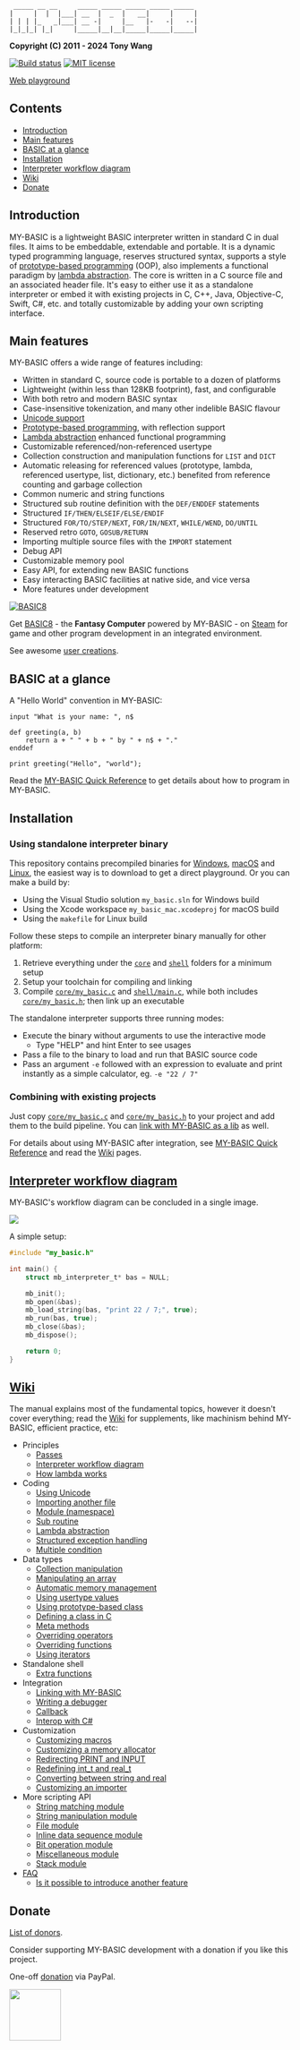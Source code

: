 ~~~~~~~~~~
 _____ __ __     _____ _____ _____ _____ _____ 
|     |  |  |___| __  |  _  |   __|     |     |
| | | |_   _|___| __ -|     |__   |-   -|   --|
|_|_|_| |_|     |_____|__|__|_____|_____|_____|
~~~~~~~~~~

**Copyright (C) 2011 - 2024 Tony Wang**

[![Build status](https://github.com/paladin-t/my_basic/actions/workflows/c.yml/badge.svg)](https://github.com/paladin-t/my_basic/actions/workflows/c.yml)
[![MIT license](http://img.shields.io/badge/license-MIT-brightgreen.svg)](http://opensource.org/licenses/MIT)

[Web playground](https://my-basic.github.io/playground/output/index.html)

## Contents

* [Introduction](#introduction)
* [Main features](#main-features)
* [BASIC at a glance](#basic-at-a-glance)
* [Installation](#installation)
* [Interpreter workflow diagram](#interpreter-workflow-diagram)
* [Wiki](#wiki)
* [Donate](#donate)

## Introduction

MY-BASIC is a lightweight BASIC interpreter written in standard C in dual files. It aims to be embeddable, extendable and portable. It is a dynamic typed programming language, reserves structured syntax, supports a style of [prototype-based programming](https://en.wikipedia.org/wiki/Prototype-based_programming) (OOP), also implements a functional paradigm by [lambda abstraction](https://en.wikipedia.org/wiki/Anonymous_function). The core is written in a C source file and an associated header file. It's easy to either use it as a standalone interpreter or embed it with existing projects in C, C++, Java, Objective-C, Swift, C#, etc. and totally customizable by adding your own scripting interface.

## Main features

MY-BASIC offers a wide range of features including:

* Written in standard C, source code is portable to a dozen of platforms
* Lightweight (within less than 128KB footprint), fast, and configurable
* With both retro and modern BASIC syntax
* Case-insensitive tokenization, and many other indelible BASIC flavour
* [Unicode support](https://github.com/paladin-t/my_basic/wiki/Using-Unicode)
* [Prototype-based programming](https://en.wikipedia.org/wiki/Prototype-based_programming), with reflection support
* [Lambda abstraction](https://en.wikipedia.org/wiki/Anonymous_function) enhanced functional programming
* Customizable referenced/non-referenced usertype
* Collection construction and manipulation functions for `LIST` and `DICT`
* Automatic releasing for referenced values (prototype, lambda, referenced usertype, list, dictionary, etc.) benefited from reference counting and garbage collection
* Common numeric and string functions
* Structured sub routine definition with the `DEF/ENDDEF` statements
* Structured `IF/THEN/ELSEIF/ELSE/ENDIF`
* Structured `FOR/TO/STEP/NEXT`, `FOR/IN/NEXT`, `WHILE/WEND`, `DO/UNTIL`
* Reserved retro `GOTO`, `GOSUB/RETURN`
* Importing multiple source files with the `IMPORT` statement
* Debug API
* Customizable memory pool
* Easy API, for extending new BASIC functions
* Easy interacting BASIC facilities at native side, and vice versa
* More features under development

[![BASIC8](https://github.com/paladin-t/my_basic/wiki/img/basic8_banner.png)](https://paladin-t.github.io/b8/)

Get [BASIC8](https://paladin-t.github.io/b8/) - the **Fantasy Computer** powered by MY-BASIC - on [Steam](http://store.steampowered.com/app/767240/) for game and other program development in an integrated environment.

See awesome [user creations](https://my-basic.github.io/awesome/).

## BASIC at a glance

A "Hello World" convention in MY-BASIC:

~~~~~~~~~~bas
input "What is your name: ", n$

def greeting(a, b)
	return a + " " + b + " by " + n$ + "."
enddef

print greeting("Hello", "world");
~~~~~~~~~~

Read the [MY-BASIC Quick Reference](https://paladin-t.github.io/my_basic/MY-BASIC%20Quick%20Reference.pdf) to get details about how to program in MY-BASIC.

## Installation

### Using standalone interpreter binary

This repository contains precompiled binaries for [Windows](output/my_basic.exe), [macOS](output/my_basic_mac) and [Linux](output/my_basic_linux), the easiest way is to download to get a direct playground. Or you can make a build by:

* Using the Visual Studio solution `my_basic.sln` for Windows build
* Using the Xcode workspace `my_basic_mac.xcodeproj` for macOS build
* Using the `makefile` for Linux build

Follow these steps to compile an interpreter binary manually for other platform:

1. Retrieve everything under the [`core`](core) and [`shell`](shell) folders for a minimum setup
2. Setup your toolchain for compiling and linking
3. Compile [`core/my_basic.c`](core/my_basic.c) and [`shell/main.c`](shell/main.c), while both includes [`core/my_basic.h`](core/my_basic.h); then link up an executable

The standalone interpreter supports three running modes:

* Execute the binary without arguments to use the interactive mode
	* Type "HELP" and hint Enter to see usages
* Pass a file to the binary to load and run that BASIC source code
* Pass an argument `-e` followed with an expression to evaluate and print instantly as a simple calculator, eg. `-e "22 / 7"`

### Combining with existing projects

Just copy [`core/my_basic.c`](core/my_basic.c) and [`core/my_basic.h`](core/my_basic.h) to your project and add them to the build pipeline. You can [link with MY-BASIC as a lib](https://github.com/paladin-t/my_basic/wiki/Linking-with-MY_BASIC) as well.

For details about using MY-BASIC after integration, see [MY-BASIC Quick Reference](https://paladin-t.github.io/my_basic/MY-BASIC%20Quick%20Reference.pdf) and read the [Wiki](#wiki) pages.

## [Interpreter workflow diagram](https://github.com/paladin-t/my_basic/wiki/Interpreter-workflow-diagram)

MY-BASIC's workflow diagram can be concluded in a single image.

![](https://github.com/paladin-t/my_basic/wiki/img/workflow.png)

A simple setup:

~~~~~~~~~~c
#include "my_basic.h"

int main() {
	struct mb_interpreter_t* bas = NULL;

	mb_init();
	mb_open(&bas);
	mb_load_string(bas, "print 22 / 7;", true);
	mb_run(bas, true);
	mb_close(&bas);
	mb_dispose();

	return 0;
}
~~~~~~~~~~

## [Wiki](https://github.com/paladin-t/my_basic/wiki)

The manual explains most of the fundamental topics, however it doesn't cover everything; read the [Wiki](https://github.com/paladin-t/my_basic/wiki) for supplements, like machinism behind MY-BASIC, efficient practice, etc:

* Principles
	* [Passes](https://github.com/paladin-t/my_basic/wiki/Passes)
	* [Interpreter workflow diagram](https://github.com/paladin-t/my_basic/wiki/Interpreter-workflow-diagram)
	* [How lambda works](https://github.com/paladin-t/my_basic/wiki/How-lambda-works)
* Coding
	* [Using Unicode](https://github.com/paladin-t/my_basic/wiki/Using-Unicode)
	* [Importing another file](https://github.com/paladin-t/my_basic/wiki/Importing-another-file)
	* [Module (namespace)](https://github.com/paladin-t/my_basic/wiki/Module-(namespace))
	* [Sub routine](https://github.com/paladin-t/my_basic/wiki/Sub-routine)
	* [Lambda abstraction](https://github.com/paladin-t/my_basic/wiki/Lambda-abstraction)
	* [Structured exception handling](https://github.com/paladin-t/my_basic/wiki/Structured-exception-handling)
	* [Multiple condition](https://github.com/paladin-t/my_basic/wiki/Multiple-condition)
* Data types
	* [Collection manipulation](https://github.com/paladin-t/my_basic/wiki/Collection-manipulation)
	* [Manipulating an array](https://github.com/paladin-t/my_basic/wiki/Manipulating-an-array)
	* [Automatic memory management](https://github.com/paladin-t/my_basic/wiki/Automatic-memory-management)
	* [Using usertype values](https://github.com/paladin-t/my_basic/wiki/Using-usertype-values)
	* [Using prototype-based class](https://github.com/paladin-t/my_basic/wiki/Using-prototype-based-class)
	* [Defining a class in C](https://github.com/paladin-t/my_basic/wiki/Defining-a-class-in-C)
	* [Meta methods](https://github.com/paladin-t/my_basic/wiki/Meta-methods)
	* [Overriding operators](https://github.com/paladin-t/my_basic/wiki/Overriding-operators)
	* [Overriding functions](https://github.com/paladin-t/my_basic/wiki/Overriding-functions)
	* [Using iterators](https://github.com/paladin-t/my_basic/wiki/Using-iterators)
* Standalone shell
	* [Extra functions](https://github.com/paladin-t/my_basic/wiki/Extra-functions)
* Integration
	* [Linking with MY-BASIC](https://github.com/paladin-t/my_basic/wiki/Linking-with-MY_BASIC)
	* [Writing a debugger](https://github.com/paladin-t/my_basic/wiki/Writing-a-debugger)
	* [Callback](https://github.com/paladin-t/my_basic/wiki/Callback)
	* [Interop with C#](https://github.com/paladin-t/my_basic/wiki/Interop-with-C%23)
* Customization
	* [Customizing macros](https://github.com/paladin-t/my_basic/wiki/Customizing-macros)
	* [Customizing a memory allocator](https://github.com/paladin-t/my_basic/wiki/Customizing-a-memory-allocator)
	* [Redirecting PRINT and INPUT](https://github.com/paladin-t/my_basic/wiki/Redirecting-PRINT-and-INPUT)
	* [Redefining int_t and real_t](https://github.com/paladin-t/my_basic/wiki/Redefining-int_t-and-real_t)
	* [Converting between string and real](https://github.com/paladin-t/my_basic/wiki/Converting-between-string-and-real)
	* [Customizing an importer](https://github.com/paladin-t/my_basic/wiki/Customizing-an-importer)
* More scripting API
	* [String matching module](https://github.com/paladin-t/my_basic/wiki/String-matching-module)
	* [String manipulation module](https://github.com/paladin-t/my_basic/wiki/String-manipulation-module)
	* [File module](https://github.com/paladin-t/my_basic/wiki/File-module)
	* [Inline data sequence module](https://github.com/paladin-t/my_basic/wiki/Inline-data-sequence-module)
	* [Bit operation module](https://github.com/paladin-t/my_basic/wiki/Bit-operation-module)
	* [Miscellaneous module](https://github.com/paladin-t/my_basic/wiki/Miscellaneous-module)
	* [Stack module](https://github.com/paladin-t/my_basic/wiki/Stack-module)
* [FAQ](https://github.com/paladin-t/my_basic/wiki/FAQ)
	* [Is it possible to introduce another feature](https://github.com/paladin-t/my_basic/wiki/Is-it-possible-to-introduce-another-feature)

## Donate

[List of donors](http://paladin-t.github.io/my_basic/donate.html).

Consider supporting MY-BASIC development with a donation if you like this project.

One-off [donation](http://paladin-t.github.io/my_basic/donate.html) via PayPal.

<a href="http://paladin-t.github.io/my_basic/donate.html">
<img src="https://github.com/paladin-t/my_basic/wiki/img/button_donate.png" width="92">
</a>
